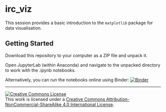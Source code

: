 # irc_viz

This session provides a basic introduction to the `matplotlib` package for data visualisation.


## Getting Started

Download this repository to your computer as a ZIP file and unpack it.

Open JupyterLab (within Anaconda) and navigate to the unpacked directory to work with the .ipynb notebooks.

Alternatively, you can run the notebooks online using Binder: [![Binder](https://mybinder.org/badge_logo.svg)](https://mybinder.org/v2/gh/johnpinney/irc_viz/main?urlpath=lab)


<hr>
<a rel="license" href="http://creativecommons.org/licenses/by-nc-sa/4.0/"><img alt="Creative Commons License" style="border-width:0" src="https://i.creativecommons.org/l/by-nc-sa/4.0/80x15.png" /></a><br />This work is licensed under a <a rel="license" href="http://creativecommons.org/licenses/by-nc-sa/4.0/">Creative Commons Attribution-NonCommercial-ShareAlike 4.0 International License</a>.

